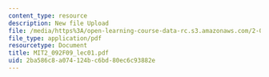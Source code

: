 ```yaml
---
content_type: resource
description: New file Upload
file: /media/https%3A/open-learning-course-data-rc.s3.amazonaws.com/2-092-finite-element-analysis-of-solids-and-fluids-i-fall-2009/2ba586c8a074124bc6bd80ec6c93882e_MIT2_092F09_lec01.pdf
file_type: application/pdf
resourcetype: Document
title: MIT2_092F09_lec01.pdf
uid: 2ba586c8-a074-124b-c6bd-80ec6c93882e
---
```

